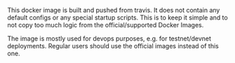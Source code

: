 This docker image is built and pushed from travis. It does not contain any default configs or any special startup scripts. 
This is to keep it simple and to not copy too much logic from the official/supported Docker Images.

The image is mostly used for devops purposes, e.g. for testnet/devnet deployments. Regular users should use the official images instead of this one.